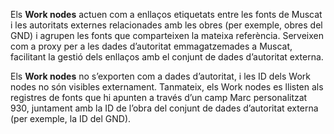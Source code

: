 Els **Work nodes** actuen com a enllaços etiquetats entre les fonts de Muscat i les autoritats externes relacionades amb les obres (per exemple, obres del GND) i agrupen les fonts que comparteixen la mateixa referència. Serveixen com a proxy per a les dades d’autoritat emmagatzemades a Muscat, facilitant la gestió dels enllaços amb el conjunt de dades d’autoritat externa.

Els **Work nodes** no s’exporten com a dades d’autoritat, i les ID dels Work nodes no són visibles externament. Tanmateix, els Work nodes es llisten als registres de fonts que hi apunten a través d’un camp Marc personalitzat 930, juntament amb la ID de l’obra del conjunt de dades d’autoritat externa (per exemple, la ID del GND).

